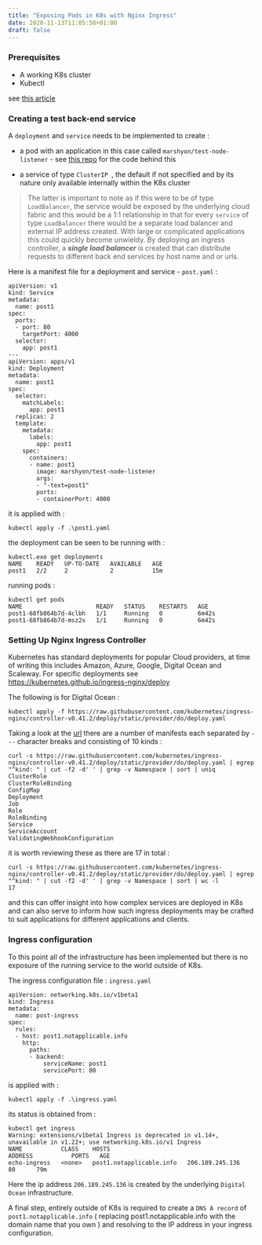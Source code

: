 ```yaml
---
title: "Exposing Pods in K8s with Nginx Ingress"
date: 2020-11-13T11:05:58+01:00
draft: false
---
```


### Prerequisites

* A working K8s cluster 
* Kubectl

see [this article](/articles/devops/deploying_kubernetes_clusters_with_different_cloud_providers)

### Creating a test back-end service

A `deployment` and `service` needs to be implemented to create :

* a pod with an application in this case called `marshyon/test-node-listener` - see [this repo](https://github.com/marshyon/test-node-listener) for the code behind this

* a service of type `ClusterIP `, the default if not specified and by its nature only available internally within the K8s cluster

> The latter is important to note as if this were to be of type `LoadBalancer`, the service would be exposed by the underlying cloud fabric and this would be a 1:1 relationship in that for every `service` of type `LoadBalancer` there would be a separate load balancer and external IP address created. With large or complicated applications this could quickly become unwieldy. By deploying an ingress controller, a ___single load balancer___ is created that can distribute requests to different back end services by host name and or urls.

Here is a manifest file for a deployment and service - `post.yaml` :

```
apiVersion: v1
kind: Service
metadata:
  name: post1
spec:
  ports:
  - port: 80
    targetPort: 4000
  selector:
    app: post1
---
apiVersion: apps/v1
kind: Deployment
metadata:
  name: post1
spec:
  selector:
    matchLabels:
      app: post1
  replicas: 2
  template:
    metadata:
      labels:
        app: post1
    spec:
      containers:
      - name: post1
        image: marshyon/test-node-listener
        args:
        - "-text=post1"
        ports:
        - containerPort: 4000
```
it is applied with :

```
kubectl apply -f .\post1.yaml
```

the deployment can be seen to be running with :

```
kubectl.exe get deployments
NAME    READY   UP-TO-DATE   AVAILABLE   AGE
post1   2/2     2            2           15m
```

running pods :

```
kubectl get pods
NAME                     READY   STATUS    RESTARTS   AGE
post1-68fb864b7d-4clbh   1/1     Running   0          6m42s
post1-68fb864b7d-msz2x   1/1     Running   0          6m42s
```

### Setting Up Nginx Ingress Controller

Kubernetes has standard deployments for popular Cloud providers, at time of writing this includes Amazon, Azure, Google, Digital Ocean and Scaleway. For specific deployments see https://kubernetes.github.io/ingress-nginx/deploy

The following is for Digital Ocean :

```
kubectl apply -f https://raw.githubusercontent.com/kubernetes/ingress-nginx/controller-v0.41.2/deploy/static/provider/do/deploy.yaml
```

Taking a look at the [url](https://raw.githubusercontent.com/kubernetes/ingress-nginx/controller-v0.41.2/deploy/static/provider/do/deploy.yaml) there are a number of manifests each separated by `---` character breaks and consisting of 10 kinds :

```
curl -s https://raw.githubusercontent.com/kubernetes/ingress-nginx/controller-v0.41.2/deploy/static/provider/do/deploy.yaml | egrep "^kind: " | cut -f2 -d' ' | grep -v Namespace | sort | uniq
ClusterRole
ClusterRoleBinding
ConfigMap
Deployment
Job
Role
RoleBinding
Service
ServiceAccount
ValidatingWebhookConfiguration
```

it is worth reviewing these as there are 17 in total :

```
curl -s https://raw.githubusercontent.com/kubernetes/ingress-nginx/controller-v0.41.2/deploy/static/provider/do/deploy.yaml | egrep "^kind: " | cut -f2 -d' ' | grep -v Namespace | sort | wc -l
17
```

and this can offer insight into how complex services are deployed in K8s and can also serve to inform how such ingress deployments may be crafted to suit applications for different applications and clients.

### Ingress configuration

To this point all of the infrastructure has been implemented but there is no exposure of the running service to the world outside of K8s.


The ingress configuration file : `ingress.yaml`

```
apiVersion: networking.k8s.io/v1beta1
kind: Ingress
metadata:
  name: post-ingress
spec:
  rules:
  - host: post1.notapplicable.info
    http:
      paths:
      - backend:
          serviceName: post1
          servicePort: 80  
```

is applied with :

```
kubectl apply -f .\ingress.yaml
```

its status is obtained from :

```
kubectl get ingress
Warning: extensions/v1beta1 Ingress is deprecated in v1.14+, unavailable in v1.22+; use networking.k8s.io/v1 Ingress
NAME           CLASS    HOSTS                                                                        ADDRESS           PORTS   AGE
echo-ingress   <none>   post1.notapplicable.info   206.189.245.136   80      79m
```

Here the ip address `206.189.245.136` is created by the underlying `Digital Ocean` infrastructure.

A final step, entirely outside of K8s is required to create a `DNS A record` of `post1.notapplicable.info` ( replacing post1.notapplicable.info with the domain name that you own ) and resolving to the IP address in your ingress configuration. 


